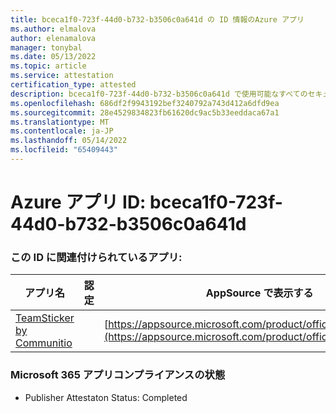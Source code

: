 ```yaml
---
title: bceca1f0-723f-44d0-b732-b3506c0a641d の ID 情報のAzure アプリ
ms.author: elmalova
author: elenamalova
manager: tonybal
ms.date: 05/13/2022
ms.topic: article
ms.service: attestation
certification_type: attested
description: bceca1f0-723f-44d0-b732-b3506c0a641d で使用可能なすべてのセキュリティとコンプライアンス情報。
ms.openlocfilehash: 686df2f9943192bef3240792a743d412a6dfd9ea
ms.sourcegitcommit: 28e4529834823fb61620dc9ac5b33eeddaca67a1
ms.translationtype: MT
ms.contentlocale: ja-JP
ms.lasthandoff: 05/14/2022
ms.locfileid: "65409443"
---
```

# <a name="azure-app-id-bceca1f0-723f-44d0-b732-b3506c0a641d"></a>Azure アプリ ID: bceca1f0-723f-44d0-b732-b3506c0a641d


### <a name="apps-associated-with-this-id"></a>この ID に関連付けられているアプリ:
| **アプリ名** | **認定** | **AppSource で表示する** |
|--------------|---------------|-----------------------|
| [TeamSticker by Communitio](../forward/WA200000894.md) |  | [https://appsource.microsoft.com/product/office/WA200000894](https://appsource.microsoft.com/product/office/WA200000894) |

### <a name="microsoft-365-app-compliance-status"></a>Microsoft 365 アプリコンプライアンスの状態
- Publisher Attestaton Status: Completed
